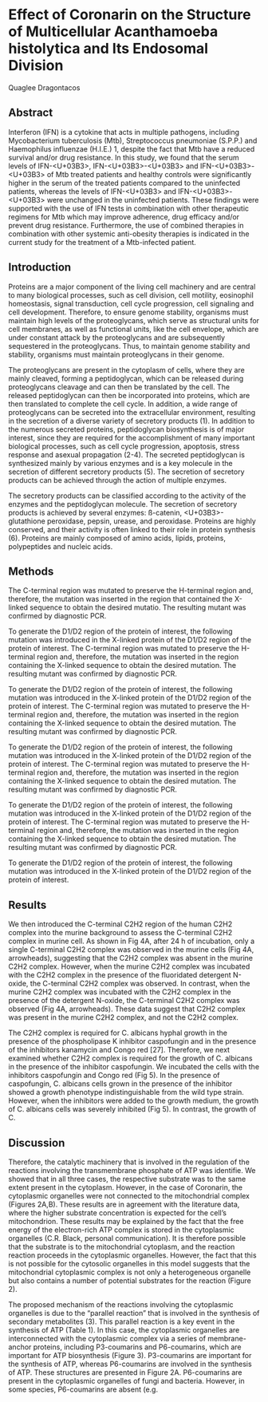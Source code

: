 # Effect of Coronarin on the Structure of Multicellular Acanthamoeba histolytica and Its Endosomal Division
Quaglee Dragontacos


## Abstract
Interferon (IFN) is a cytokine that acts in multiple pathogens, including Mycobacterium tuberculosis (Mtb), Streptococcus pneumoniae (S.P.P.) and Haemophilus influenzae (H.I.E.) 1, despite the fact that Mtb have a reduced survival and/or drug resistance. In this study, we found that the serum levels of IFN-<U+03B3>, IFN-<U+03B3>-<U+03B3> and IFN-<U+03B3>-<U+03B3> of Mtb treated patients and healthy controls were significantly higher in the serum of the treated patients compared to the uninfected patients, whereas the levels of IFN-<U+03B3> and IFN-<U+03B3>-<U+03B3> were unchanged in the uninfected patients. These findings were supported with the use of IFN tests in combination with other therapeutic regimens for Mtb which may improve adherence, drug efficacy and/or prevent drug resistance. Furthermore, the use of combined therapies in combination with other systemic anti-obesity therapies is indicated in the current study for the treatment of a Mtb-infected patient.


## Introduction
Proteins are a major component of the living cell machinery and are central to many biological processes, such as cell division, cell motility, eosinophil homeostasis, signal transduction, cell cycle progression, cell signaling and cell development. Therefore, to ensure genome stability, organisms must maintain high levels of the proteoglycans, which serve as structural units for cell membranes, as well as functional units, like the cell envelope, which are under constant attack by the proteoglycans and are subsequently sequestered in the proteoglycans. Thus, to maintain genome stability and stability, organisms must maintain proteoglycans in their genome.

The proteoglycans are present in the cytoplasm of cells, where they are mainly cleaved, forming a peptidoglycan, which can be released during proteoglycans cleavage and can then be translated by the cell. The released peptidoglycan can then be incorporated into proteins, which are then translated to complete the cell cycle. In addition, a wide range of proteoglycans can be secreted into the extracellular environment, resulting in the secretion of a diverse variety of secretory products (1). In addition to the numerous secreted proteins, peptidoglycan biosynthesis is of major interest, since they are required for the accomplishment of many important biological processes, such as cell cycle progression, apoptosis, stress response and asexual propagation (2-4). The secreted peptidoglycan is synthesized mainly by various enzymes and is a key molecule in the secretion of different secretory products (5). The secretion of secretory products can be achieved through the action of multiple enzymes.

The secretory products can be classified according to the activity of the enzymes and the peptidoglycan molecule. The secretion of secretory products is achieved by several enzymes: ß-catenin, <U+03B3>- glutathione peroxidase, pepsin, urease, and peroxidase. Proteins are highly conserved, and their activity is often linked to their role in protein synthesis (6). Proteins are mainly composed of amino acids, lipids, proteins, polypeptides and nucleic acids.


## Methods
The C-terminal region was mutated to preserve the H-terminal region and, therefore, the mutation was inserted in the region that contained the X-linked sequence to obtain the desired mutatio. The resulting mutant was confirmed by diagnostic PCR.

To generate the D1/D2 region of the protein of interest, the following mutation was introduced in the X-linked protein of the D1/D2 region of the protein of interest. The C-terminal region was mutated to preserve the H-terminal region and, therefore, the mutation was inserted in the region containing the X-linked sequence to obtain the desired mutation. The resulting mutant was confirmed by diagnostic PCR.

To generate the D1/D2 region of the protein of interest, the following mutation was introduced in the X-linked protein of the D1/D2 region of the protein of interest. The C-terminal region was mutated to preserve the H-terminal region and, therefore, the mutation was inserted in the region containing the X-linked sequence to obtain the desired mutation. The resulting mutant was confirmed by diagnostic PCR.

To generate the D1/D2 region of the protein of interest, the following mutation was introduced in the X-linked protein of the D1/D2 region of the protein of interest. The C-terminal region was mutated to preserve the H-terminal region and, therefore, the mutation was inserted in the region containing the X-linked sequence to obtain the desired mutation. The resulting mutant was confirmed by diagnostic PCR.

To generate the D1/D2 region of the protein of interest, the following mutation was introduced in the X-linked protein of the D1/D2 region of the protein of interest. The C-terminal region was mutated to preserve the H-terminal region and, therefore, the mutation was inserted in the region containing the X-linked sequence to obtain the desired mutation. The resulting mutant was confirmed by diagnostic PCR.

To generate the D1/D2 region of the protein of interest, the following mutation was introduced in the X-linked protein of the D1/D2 region of the protein of interest.


## Results
We then introduced the C-terminal C2H2 region of the human C2H2 complex into the murine background to assess the C-terminal C2H2 complex in murine cell. As shown in Fig 4A, after 24 h of incubation, only a single C-terminal C2H2 complex was observed in the murine cells (Fig 4A, arrowheads), suggesting that the C2H2 complex was absent in the murine C2H2 complex. However, when the murine C2H2 complex was incubated with the C2H2 complex in the presence of the fluoridated detergent N-oxide, the C-terminal C2H2 complex was observed. In contrast, when the murine C2H2 complex was incubated with the C2H2 complex in the presence of the detergent N-oxide, the C-terminal C2H2 complex was observed (Fig 4A, arrowheads). These data suggest that C2H2 complex was present in the murine C2H2 complex, and not the C2H2 complex.

The C2H2 complex is required for C. albicans hyphal growth in the presence of the phospholipase K inhibitor caspofungin and in the presence of the inhibitors kanamycin and Congo red [27]. Therefore, we next examined whether C2H2 complex is required for the growth of C. albicans in the presence of the inhibitor caspofungin. We incubated the cells with the inhibitors caspofungin and Congo red (Fig 5). In the presence of caspofungin, C. albicans cells grown in the presence of the inhibitor showed a growth phenotype indistinguishable from the wild type strain. However, when the inhibitors were added to the growth medium, the growth of C. albicans cells was severely inhibited (Fig 5). In contrast, the growth of C.


## Discussion
Therefore, the catalytic machinery that is involved in the regulation of the reactions involving the transmembrane phosphate of ATP was identifie. We showed that in all three cases, the respective substrate was to the same extent present in the cytoplasm. However, in the case of Coronarin, the cytoplasmic organelles were not connected to the mitochondrial complex (Figures 2A,B). These results are in agreement with the literature data, where the higher substrate concentration is expected for the cell’s mitochondrion. These results may be explained by the fact that the free energy of the electron-rich ATP complex is stored in the cytoplasmic organelles (C.R. Black, personal communication). It is therefore possible that the substrate is to the mitochondrial cytoplasm, and the reaction reaction proceeds in the cytoplasmic organelles. However, the fact that this is not possible for the cytosolic organelles in this model suggests that the mitochondrial cytoplasmic complex is not only a heterogeneous organelle but also contains a number of potential substrates for the reaction (Figure 2).

The proposed mechanism of the reactions involving the cytoplasmic organelles is due to the “parallel reaction” that is involved in the synthesis of secondary metabolites (3). This parallel reaction is a key event in the synthesis of ATP (Table 1). In this case, the cytoplasmic organelles are interconnected with the cytoplasmic complex via a series of membrane-anchor proteins, including P3-coumarins and P6-coumarins, which are important for ATP biosynthesis (Figure 3). P3-coumarins are important for the synthesis of ATP, whereas P6-coumarins are involved in the synthesis of ATP. These structures are presented in Figure 2A. P6-coumarins are present in the cytoplasmic organelles of fungi and bacteria. However, in some species, P6-coumarins are absent (e.g.
